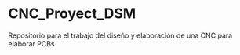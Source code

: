 # CNC_Proyect_DSM
Repositorio para el trabajo del diseño y elaboración de una CNC para elaborar PCBs
